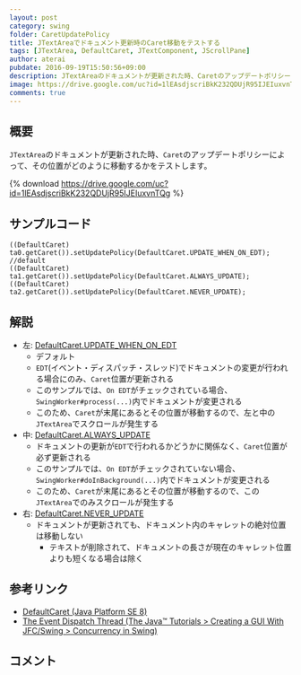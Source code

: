 ```yaml
---
layout: post
category: swing
folder: CaretUpdatePolicy
title: JTextAreaでドキュメント更新時のCaret移動をテストする
tags: [JTextArea, DefaultCaret, JTextComponent, JScrollPane]
author: aterai
pubdate: 2016-09-19T15:50:56+09:00
description: JTextAreaのドキュメントが更新された時、Caretのアップデートポリシーによって、その位置がどのように移動するかをテストします。
image: https://drive.google.com/uc?id=1lEAsdjscriBkK232QDUjR95IJEIuxvnTQg
comments: true
---
```

## 概要
`JTextArea`のドキュメントが更新された時、`Caret`のアップデートポリシーによって、その位置がどのように移動するかをテストします。

{% download https://drive.google.com/uc?id=1lEAsdjscriBkK232QDUjR95IJEIuxvnTQg %}

## サンプルコード
<pre class="prettyprint"><code>((DefaultCaret) ta0.getCaret()).setUpdatePolicy(DefaultCaret.UPDATE_WHEN_ON_EDT); //default
((DefaultCaret) ta1.getCaret()).setUpdatePolicy(DefaultCaret.ALWAYS_UPDATE);
((DefaultCaret) ta2.getCaret()).setUpdatePolicy(DefaultCaret.NEVER_UPDATE);
</code></pre>

## 解説
- 左: [DefaultCaret.UPDATE_WHEN_ON_EDT](https://docs.oracle.com/javase/jp/8/docs/api/javax/swing/text/DefaultCaret.html#UPDATE_WHEN_ON_EDT)
    - デフォルト
    - `EDT`(イベント・ディスパッチ・スレッド)でドキュメントの変更が行われる場合にのみ、`Caret`位置が更新される
    - このサンプルでは、`On EDT`がチェックされている場合、`SwingWorker#process(...)`内でドキュメントが変更される
    - このため、`Caret`が末尾にあるとその位置が移動するので、左と中の`JTextArea`でスクロールが発生する
- 中: [DefaultCaret.ALWAYS_UPDATE](https://docs.oracle.com/javase/jp/8/docs/api/javax/swing/text/DefaultCaret.html#ALWAYS_UPDATE)
    - ドキュメントの更新が`EDT`で行われるかどうかに関係なく、`Caret`位置が必ず更新される
    - このサンプルでは、`On EDT`がチェックされていない場合、`SwingWorker#doInBackground(...)`内でドキュメントが変更される
    - このため、`Caret`が末尾にあるとその位置が移動するので、この`JTextArea`でのみスクロールが発生する
- 右: [DefaultCaret.NEVER_UPDATE](https://docs.oracle.com/javase/jp/8/docs/api/javax/swing/text/DefaultCaret.html#NEVER_UPDATE)
    - ドキュメントが更新されても、ドキュメント内のキャレットの絶対位置は移動しない
        - テキストが削除されて、ドキュメントの長さが現在のキャレット位置よりも短くなる場合は除く

<!-- dummy comment line for breaking list -->

## 参考リンク
- [DefaultCaret (Java Platform SE 8)](https://docs.oracle.com/javase/jp/8/docs/api/javax/swing/text/DefaultCaret.html)
- [The Event Dispatch Thread (The Java™ Tutorials > Creating a GUI With JFC/Swing > Concurrency in Swing)](https://docs.oracle.com/javase/tutorial/uiswing/concurrency/dispatch.html)

<!-- dummy comment line for breaking list -->

## コメント
